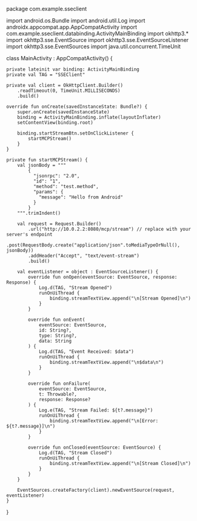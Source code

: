 package com.example.sseclient

import android.os.Bundle
import android.util.Log
import androidx.appcompat.app.AppCompatActivity
import com.example.sseclient.databinding.ActivityMainBinding
import okhttp3.*
import okhttp3.sse.EventSource
import okhttp3.sse.EventSourceListener
import okhttp3.sse.EventSources
import java.util.concurrent.TimeUnit

class MainActivity : AppCompatActivity() {

    private lateinit var binding: ActivityMainBinding
    private val TAG = "SSEClient"

    private val client = OkHttpClient.Builder()
        .readTimeout(0, TimeUnit.MILLISECONDS)
        .build()

    override fun onCreate(savedInstanceState: Bundle?) {
        super.onCreate(savedInstanceState)
        binding = ActivityMainBinding.inflate(layoutInflater)
        setContentView(binding.root)

        binding.startStreamBtn.setOnClickListener {
            startMCPStream()
        }
    }

    private fun startMCPStream() {
        val jsonBody = """
            {
              "jsonrpc": "2.0",
              "id": "1",
              "method": "test.method",
              "params": {
                "message": "Hello from Android"
              }
            }
        """.trimIndent()

        val request = Request.Builder()
            .url("http://10.0.2.2:8080/mcp/stream") // replace with your server's endpoint
            .post(RequestBody.create("application/json".toMediaTypeOrNull(), jsonBody))
            .addHeader("Accept", "text/event-stream")
            .build()

        val eventListener = object : EventSourceListener() {
            override fun onOpen(eventSource: EventSource, response: Response) {
                Log.d(TAG, "Stream Opened")
                runOnUiThread {
                    binding.streamTextView.append("\n[Stream Opened]\n")
                }
            }

            override fun onEvent(
                eventSource: EventSource,
                id: String?,
                type: String?,
                data: String
            ) {
                Log.d(TAG, "Event Received: $data")
                runOnUiThread {
                    binding.streamTextView.append("\n$data\n")
                }
            }

            override fun onFailure(
                eventSource: EventSource,
                t: Throwable?,
                response: Response?
            ) {
                Log.e(TAG, "Stream Failed: ${t?.message}")
                runOnUiThread {
                    binding.streamTextView.append("\n[Error: ${t?.message}]\n")
                }
            }

            override fun onClosed(eventSource: EventSource) {
                Log.d(TAG, "Stream Closed")
                runOnUiThread {
                    binding.streamTextView.append("\n[Stream Closed]\n")
                }
            }
        }

        EventSources.createFactory(client).newEventSource(request, eventListener)
    }
}
